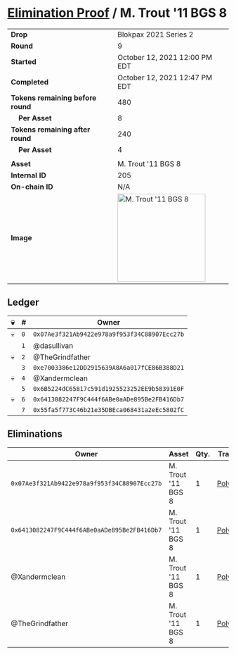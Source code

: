 # [Elimination Proof](./readme.md) / M. Trout &#039;11 BGS 8

|||
|---|---|
| **Drop** | Blokpax 2021 Series 2 |
| **Round** | 9 |
| **Started** | October 12, 2021 12:00 PM EDT |
| **Completed** | October 12, 2021 12:47 PM EDT |
| **Tokens remaining before round** | 480 |
| **&nbsp;&nbsp;&nbsp;&nbsp;Per Asset** | 8 |
| **Tokens remaining after round** | 240 |
| **&nbsp;&nbsp;&nbsp;&nbsp;Per Asset** | 4 |
| | |
| **Asset** | M. Trout &#039;11 BGS 8 |
| **Internal ID** | 205 |
| **On-chain ID** | N/A |
| **Image** | <img src="https://tcdn.blokpax.com/9484ebfa-6363-4e04-a7fe-e27255efbba8/98c7a046bbd7f82f2a6d770a805aedd68580acdd643e0c800b2c761401fb6d1f.jpg" height="200" alt="M. Trout &#039;11 BGS 8" /> |

## Ledger

| 💀 | # | Owner |
| --- | --- | --- |
| 💀 | `0` | `0x07Ae3f321Ab9422e978a9f953f34C88907Ecc27b` |
|  | `1` | @dasullivan |
| 💀 | `2` | @TheGrindfather |
|  | `3` | `0xe7003386e12DD2915639A8A6a017fCE86B388D21` |
| 💀 | `4` | @Xandermclean |
|  | `5` | `0x6B5224dC65817c591d1925523252EE9b58391E0F` |
| 💀 | `6` | `0x6413082247F9C444f6ABe0aADe895Be2FB416Db7` |
|  | `7` | `0x55fa5f773C46b21e35DBEca068431a2eEc5802fC` |


## Eliminations

| Owner | Asset | Qty. | Transaction |
| --- | --- | --- | --- |
| `0x07Ae3f321Ab9422e978a9f953f34C88907Ecc27b` | M. Trout '11 BGS 8 | 1 | [Polygonscan](https://polygonscan.com/tx/0x73373a609433759496d0cc2a80872b5397c6ef162bca532d7c8f947dc95b51b1) |
| `0x6413082247F9C444f6ABe0aADe895Be2FB416Db7` | M. Trout '11 BGS 8 | 1 | [Polygonscan](https://polygonscan.com/tx/0xceafce1e8449bea3dd0e10fd25ab75e13e581fa47620e8bcdff155ca967c99d7) |
| @Xandermclean | M. Trout '11 BGS 8 | 1 | [Polygonscan](https://polygonscan.com/tx/0x39eb6cb2ee05d0b1e5af8077076824f353f9860fda5fde2757f1f7327d2273c6) |
| @TheGrindfather | M. Trout '11 BGS 8 | 1 | [Polygonscan](https://polygonscan.com/tx/0x698f6bac70152893e520995f04fd340a46cb7251e8079c570c0c651bec3a0bce) |
